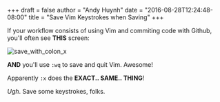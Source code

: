+++
draft = false
author = "Andy Huynh"
date = "2016-08-28T12:24:48-08:00"
title = "Save Vim Keystrokes when Saving"
+++

If your workflow consists of using Vim and commiting code with Github, you'll often see **THIS** screen:

<img src="/images/save_with_colon_x.png" alt="save_with_colon_x" />

**AND** you'll use `:wq` to save and quit Vim. Awesome!

Apparently `:x` does the **EXACT.. SAME.. THING**!

_Ugh_. Save some keystrokes, folks.
